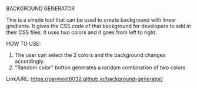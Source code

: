 BACKGROUND GENERATOR

This is a simple tool that can be used to create background with linear gradients. It gives the CSS code of that background for developers to add in their CSS files.
It uses two colors and it goes from left to right.

HOW TO USE: 
1. The user can select the 2 colors and the background changes accordingly.
2. "Random color" button generates a random combination of two colors.


Link/URL: https://parmeet6032.github.io/background-generator/
